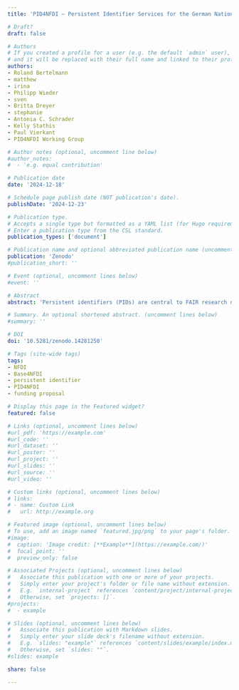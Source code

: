 ```yaml
---
title: 'PID4NFDI – Persistent Identifier Services for the German National Research Data Infrastructure: Proposal for the Initialisation Phase of Base4NFDI'

# Draft?
draft: false

# Authors
# If you created a profile for a user (e.g. the default `admin` user), write the username (folder name) here
# and it will be replaced with their full name and linked to their profile.
authors:
- Roland Bertelmann
- matthew
- irina
- Philipp Wieder
- sven
- Britta Dreyer
- stephanie
- Antonia C. Schrader
- Kelly Stathis
- Paul Vierkant
- PID4NFDI Working Group

# Author notes (optional, uncomment line below)
#author_notes:
#  - 'e.g. equal contribution'

# Publication date
date: '2024-12-18'

# Schedule page publish date (NOT publication's date).
publishDate: '2024-12-23'

# Publication type.
# Accepts a single type but formatted as a YAML list (for Hugo requirements).
# Enter a publication type from the CSL standard.
publication_types: ['document']

# Publication name and optional abbreviated publication name (uncomment line below).
publication: 'Zenodo'
#publication_short: ''

# Event (optional, uncomment lines below)
#event: ''

# Abstract
abstract: 'Persistent identifiers (PIDs) are central to FAIR research data management and have become an essential component of applications and services. However, the demand for PIDs for different resources results in diverse requirements: Different disciplines and NFDI consortia have different levels of maturity in PID implementation. Also, PID-related metadata are central to the FAIRness of research resources and support their reusability and the reproducibility of research. Initial analysis of the use cases, requirements and plans of the NFDI consortia has revealed that these and other challenges need to be addressed by the NFDI as a whole. PID4NFDI will address these challenges and design the work programme to build an NFDI foundation service on established PID infrastructures. Core players of the national and international PID service provider and developer community make up the PID4NFDI consortium. Within the initialisation phase it is planned to lay the foundation for further phases through use cases analyses, requirements engineering, and concept development. Envisaged results can be used as is, but will seamlessly lead to future development and integration activities. Regarding technical service implementation, PID4NFDI will follow a clear path of promoting the uptake by PID infrastructures and service providers and will only develop and operate NFDI-specific services if necessary.'

# Summary. An optional shortened abstract. (uncomment lines below)
#summary: ''

# DOI
doi: '10.5281/zenodo.14281250'

# Tags (site-wide tags)
tags:
- NFDI
- Base4NFDI
- persistent identifier
- PID4NFDI
- funding proposal

# Display this page in the Featured widget?
featured: false

# Links (optional, uncomment lines below)
#url_pdf: 'https://example.com'
#url_code: ''
#url_dataset: ''
#url_poster: ''
#url_project: ''
#url_slides: ''
#url_source: ''
#url_video: ''

# Custom links (optional, uncomment lines below)
# links:
# - name: Custom Link
#   url: http://example.org

# Featured image (optional, uncomment lines below)
# To use, add an image named `featured.jpg/png` to your page's folder.
#image:
#  caption: 'Image credit: [**Example**](https://example.com/)'
#  focal_point: ''
#  preview_only: false

# Associated Projects (optional, uncomment lines below)
#   Associate this publication with one or more of your projects.
#   Simply enter your project's folder or file name without extension.
#   E.g. `internal-project` references `content/project/internal-project/index.md`.
#   Otherwise, set `projects: []`.
#projects:
#  - example

# Slides (optional, uncomment lines below)
#   Associate this publication with Markdown slides.
#   Simply enter your slide deck's filename without extension.
#   E.g. `slides: "example"` references `content/slides/example/index.md`.
#   Otherwise, set `slides: ""`.
#slides: example

share: false

---
```

